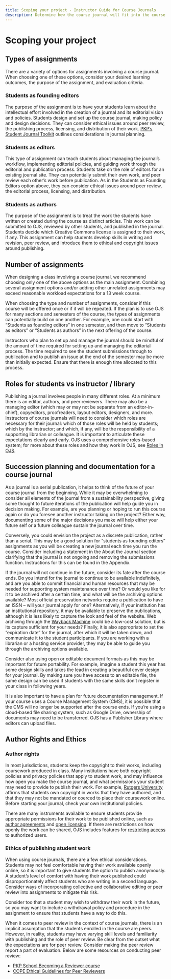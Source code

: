 ```yaml
---
title: Scoping your project - Instructor Guide for Course Journals
description: Determine how the course journal will fit into the course assignments and learning objectives, including options for roles for students.
---
```


# Scoping your project

## Types of assignments

There are a variety of options for assignments involving a course journal. When choosing one of these options, consider your desired learning outcomes, the purpose of the assignment, and evaluation criteria.

### Students as founding editors

The purpose of the assignment is to have your students learn about the intellectual effort involved in the creation of a journal and its editorial vision and policies. Students design and set up the course journal, making policy and design decisions. They can consider ethical issues around peer review, the publishing process, licensing, and distribution of their work. [PKP’s Student Journal Toolkit](/student-toolkit/) outlines considerations in journal planning.

### Students as editors

This type of assignment can teach students about managing the journal’s workflow, implementing editorial policies, and guiding work through the editorial and publication process. Students take on the role of editors for an existing journal site. They can potentially submit their own work, and peer review each other’s work before publication. As in the Students as Founding Editors option above, they can consider ethical issues around peer review, the editorial process, licensing, and distribution.

### Students as authors

The purpose of the assignment is to treat the work the students have written or created during the course as distinct articles. This work can be submitted to OJS, reviewed by other students, and published in the journal. Students decide which Creative Commons license is assigned to their work, if any. This assignment can help students develop skills in writing and revision, peer review, and introduce them to ethical and copyright issues around publishing.

## Number of assignments

When designing a class involving a course journal, we recommend choosing only one of the above options as the main assignment. Combining several assignment options and/or adding other unrelated assignments may exceed reasonable workload expectations for a 13 week course.

When choosing the type and number of assignments, consider if this course will be offered once or if it will be repeated. If the plan is to use OJS for many sections and semesters of the course, the types of assignments can potentially build on one another. For example, one could start with “Students as founding editors” in one semester, and then move to “Students as editors” or “Students as authors” in the next offering of the course.

Instructors who plan to set up and manage the journal should be mindful of the amount of time required for setting up and managing the editorial process. The time required to see the student submissions through to publication and to publish an issue at the end of the semester may be more than initially expected. Ensure that there is enough time allocated to this process.

## Roles for students vs instructor / library

Publishing a journal involves people in many different roles. At a minimum there is an editor, authors, and peer reviewers. There may also be a managing editor (which may or may not be separate from an editor-in-chief), copyeditors, proofreaders, layout editors, designers, and more. Instructors of course journals will need to consider which roles are necessary for their journal: which of those roles will be held by students; which by the instructor; and which, if any, will be the responsibility of a supporting librarian or colleague. It is important to articulate these expectations clearly and early.
OJS uses a comprehensive roles-based system; for more about these roles and how they work in OJS, see [Roles in OJS](https://docs.pkp.sfu.ca/learning-ojs/en/user-accounts#roles-in-ojs).

## Succession planning and documentation for a course journal

As a journal is a serial publication, it helps to think of the future of your course journal from the beginning. While it may be overwhelming to consider all elements of the journal from a sustainability perspective, giving some thought to future iterations of the publication will help guide you in decision making. For example, are you planning or hoping to run this course again or do you foresee another instructor taking on the project? Either way, documenting some of the major decisions you make will help either your future self or a future colleague sustain the journal over time.

Conversely, you could envision the project as a discrete publication, rather than a serial. This may be a good solution for “students as founding editors” assignments as you will be creating a new journal each time you run the course. Consider including a statement in the About the Journal section clarifying that the journal is not ongoing and removing the submissions function. Instructions for this can be found in the Appendix.

If the journal will not continue in the future, consider its fate after the course ends. Do you intend for the journal to continue to be available indefinitely, and are you able to commit financial and human resources that may be needed for supporting system maintenance over time? Or would you like for it to be archived after a certain time, and what will be the archiving options available? Most official preservation networks require a publication to have an ISSN – will your journal apply for one? Alternatively, if your institution has an institutional repository, it may be available to preserve the publications, although it is less likely to capture the look and feel of the website. Web archiving through the [Wayback Machine](https://archive.org/web/) could be a low-cost solution, but is its capture sufficient for your needs? Finally, it is also appropriate to set the “expiration date” for the journal, after which it will be taken down, and communicate it to the student participants. If you are working with a librarian or a hosting service provider, they may be able to guide you through the archiving options available.

Consider also using open or editable document formats as this may be important for future portability. For example, imagine a student this year has some design skills and takes the lead in creating a beautiful cover design for your journal. By making sure you have access to an editable file, the same design can be used if students with the same skills don’t register in your class in following years.

It is also important to have a plan for future documentation management. If your course uses a Course Management System (CMS), it is possible that the CMS will no longer be supported after the course ends. If you’re using a cloud-based file sharing system, such as Google Drive, ownership of documents may need to be transferred. OJS has a Publisher Library where editors can upload files.

## Author Rights and Ethics

### Author rights

In most jurisdictions, students keep the copyright to their works, including coursework produced in class. Many institutions have both copyright policies and privacy policies that apply to student work, and may influence how open you make the course journal, and what permissions your student may need to provide to publish their work. For example, [Rutgers University](https://www.libraries.rutgers.edu/copyright/copyright-for-students) affirms that students own copyright in works that they have authored, and that they may not be mandated or coerced to place their coursework online. Before starting your journal, check your own institutional policies.

There are many instruments available to ensure students provide appropriate permissions for their work to be published online, such as [author agreements](https://guides.lib.ku.edu/journal_editors/publication_agreements) and [open licensing](https://docs.pkp.sfu.ca/student-toolkit/en/copyright). If there are restrictions on how openly the work can be shared, OJS includes features for [restricting access](https://docs.pkp.sfu.ca/learning-ojs/en/settings-distribution#access) to authorized users.

### Ethics of publishing student work

When using course journals, there are a few ethical considerations. Students may not feel comfortable having their work available openly online, so it is important to give students the option to publish anonymously. A student’s level of comfort with having their work published could disproportionately affect students who are writing in a second language. Consider ways of incorporating collective and collaborative editing or peer review into assignments to mitigate this risk.

Consider too that a student may wish to withdraw their work in the future, so you may want to include a withdrawal policy and procedure in the assignment to ensure that students have a way to do this.

When it comes to peer review in the context of course journals, there is an implicit assumption that the students enrolled in the course are peers. However, in reality, students may have varying skill levels and familiarity with publishing and the role of peer review. Be clear from the outset what the expectations are for peer review. Consider making the peer review report a part of evaluation. Below are some resources on conducting peer review:

* [PKP School Becoming a Reviewer course](https://pkpschool.sfu.ca/courses/becoming-a-reviewer/)
* [COPE Ethical Guidelines for Peer Reviewers](https://publicationethics.org/resources/guidelines-new/cope-ethical-guidelines-peer-reviewers)
